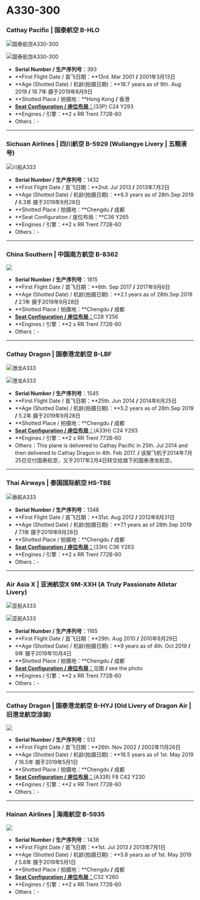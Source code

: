 # A330-300

### Cathay Pacific | 国泰航空     B-HLO

![国泰航空A330-300](http://cdn.eternityqjl.top/A333_CX_B-HLO_1.jpg)

![国泰航空A330-300](http://cdn.eternityqjl.top/A333_CX_B-HLO_2.jpg)

- **Serial Number / 生产序列号**：393
- **First Flight Date / 首飞日期：**13rd. Mar 2001  **/**  2001年3月13日
- **Age (Shotted Date) / 机龄(拍摄日期)：**18.7 years as of 9th. Aug 2019  **/**  18.7年  摄于2019年8月9日
- **Shotted Place / 拍摄地：**Hong Kong  **/**  香港
- [**Seat Configuration / 座位布局：**](https://www.cathaypacific.com/cx/sc_CN/travel-information/flying-with-us/aircraft-and-fleet/airbus-a330/a330.html)(33P) C24 Y293
- **Engines / 引擎：**2 x RR Trent 772B-60
- Others：-

****

### Sichuan Airlines | 四川航空     B-5929 (Wuliangye Livery | 五粮液号)

![川航A333](http://cdn.eternityqjl.top/A333_3U_B-5929%E4%BA%94%E7%B2%AE%E6%B6%B2%E5%8F%B7.jpg)

- **Serial Number / 生产序列号**：1432
- **First Flight Date / 首飞日期：**2nd. Jul 2013  **/**  2013年7月2日
- **Age (Shotted Date) / 机龄(拍摄日期)：**6.3 years as of 28th.Sep 2019  **/**  6.3年  摄于2019年9月28日
- **Shotted Place / 拍摄地：**Chengdu  **/**  成都
- **Seat Configuration / 座位布局：**C36 Y265
- **Engines / 引擎：**2 x RR Trent 772B-60
- Others：-

****

### China Southern | 中国南方航空     B-8362

![](http://cdn.eternityqjl.top/A333_CZ_B-8362_1.jpg)

- **Serial Number / 生产序列号**：1815
- **First Flight Date / 首飞日期：**6th. Sep 2017  **/**  2017年9月6日
- **Age (Shotted Date) / 机龄(拍摄日期)：**2.1 years as of 28th.Sep 2019  **/**  2.1年  摄于2019年9月28日
- **Shotted Place / 拍摄地：**Chengdu  **/**  成都
- [**Seat Configuration / 座位布局：**](https://www.csair.com/cn/tourguide/flight_service/cabin_layout/kongke/18h1sp092nli2.shtml)C28 Y256
- **Engines / 引擎：**2 x RR Trent 772B-60
- Others：-

****

### Cathay Dragon | 国泰港龙航空     B-LBF

![港龙A333](http://cdn.eternityqjl.top/A333_KA_B-LBF_3.jpg)

![港龙A333](http://cdn.eternityqjl.top/A333_KA_B-LBF_2.jpg)

- **Serial Number / 生产序列号**：1545
- **First Flight Date / 首飞日期：**25th. Jun 2014  **/**  2014年6月25日
- **Age (Shotted Date) / 机龄(拍摄日期)：**5.2 years as of 28th.Sep 2019  **/**  5.2年  摄于2019年9月28日
- **Shotted Place / 拍摄地：**Chengdu  **/**  成都
- [**Seat Configuration / 座位布局：**](https://www.cathaypacific.com/cx/sc_CN/travel-information/flying-with-us/aircraft-and-fleet/cathaydragon-airbus/a330.html?cxsource=TOP-NAV_EXPERIENCE_3_2)(A33H) C24 Y293
- **Engines / 引擎：**2 x RR Trent 772B-60
- Others：This plane is delivered to Cathay Pacific in 25th. Jul 2014 and then delivered to Cathay Dragon in 4th. Feb 2017.  **/**  该架飞机于2014年7月25日交付国泰航空，又于2017年2月4日转交给旗下的国泰港龙航空。

****

### Thai Airways | 泰国国际航空     HS-TBE

![泰航A333](http://cdn.eternityqjl.top/A333_TG_HS-TBE.jpg)

- **Serial Number / 生产序列号**：1348
- **First Flight Date / 首飞日期：**31st. Aug 2012  **/**  2012年8月31日
- **Age (Shotted Date) / 机龄(拍摄日期)：**7.1 years as of 28th.Sep 2019  **/**  7.1年  摄于2019年9月28日
- **Shotted Place / 拍摄地：**Chengdu  **/**  成都
- [**Seat Configuration / 座位布局：**](https://www.thaiairways.com/zh_CN/experience_my_thai/our_aircraft/aircraft/33H.page?)(33H) C36 Y263
- **Engines / 引擎：**2 x RR Trent 772B-60
- Others：-

****

### Air Asia X | 亚洲航空X  9M-XXH (A Truly Passionate Allstar Livery)

![亚航A333](http://cdn.eternityqjl.top/A333_D7_9M-XXH_1.jpg)

![亚航A333](http://cdn.eternityqjl.top/A333_D7_9M-XXH_3.jpg)

- **Serial Number / 生产序列号**：1165
- **First Flight Date / 首飞日期：**29th. Aug 2010  **/**  2010年8月29日
- **Age (Shotted Date) / 机龄(拍摄日期)：**9 years as of 4th. Oct 2019  **/**  9年  摄于2019年10月4日
- **Shotted Place / 拍摄地：**Chengdu  **/**  成都
- [**Seat Configuration / 座位布局：**](https://www.airasia.com/cn/zh/inflight-comforts/seat-options.page#airbusA330)见图  **/**  see the photo
- **Engines / 引擎：**2 x RR Trent 772B-60
- Others：-

****

### Cathay Dragon | 国泰港龙航空 B-HYJ (Old Livery of Dragon Air | 旧港龙航空涂装)

![](http://cdn.eternityqjl.top/A333_KA_B-HYJ.jpg)

- **Serial Number / 生产序列号**：512
- **First Flight Date / 首飞日期：**26th. Nov 2002  **/**  2002年11月26日
- **Age (Shotted Date) / 机龄(拍摄日期)：**16.5 years as of 1st. May 2019  **/**  16.5年  摄于2019年5月1日
- **Shotted Place / 拍摄地：**Chengdu  **/**  成都
- [**Seat Configuration / 座位布局：**](https://www.cathaypacific.com/cx/sc_CN/travel-information/flying-with-us/aircraft-and-fleet/cathaydragon-airbus/a330.html?cxsource=TOP-NAV_EXPERIENCE_3_2)(A33R) F8 C42 Y230
- **Engines / 引擎：**2 x RR Trent 772B-60
- Others：-

****

### Hainan Airlines | 海南航空 B-5935

![](http://cdn.eternityqjl.top/A333_HU_B-5935.jpg)

- **Serial Number / 生产序列号**：1438
- **First Flight Date / 首飞日期：**1st. Jul 2013  **/**  2013年7月1日
- **Age (Shotted Date) / 机龄(拍摄日期)：**5.8 years as of 1st. May 2019  **/**  5.8年  摄于2019年5月1日
- **Shotted Place / 拍摄地：**Chengdu  **/**  成都
- [**Seat Configuration / 座位布局：**](https://www.hainanairlines.com/HUPortal/dyn/portal/DisplayPage?COUNTRY_SITE=AT&SITE=CBHZCBHZ&LANGUAGE=CN&PAGE=ASSS#001)C32 Y260
- **Engines / 引擎：**2 x RR Trent 772B-60
- Others：-

